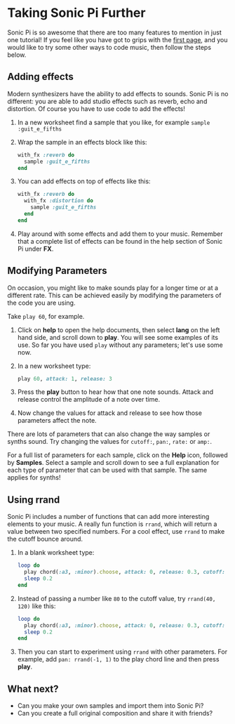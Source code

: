 # Taking Sonic Pi Further

Sonic Pi is so awesome that there are too many features to mention in just one tutorial! If you feel like you have got to grips with the [first page](worksheet.md), and you would like to try some other ways to code music, then follow the steps below.

## Adding effects

Modern synthesizers have the ability to add effects to sounds. Sonic Pi is no different: you are able to add studio effects such as reverb, echo and distortion. Of course you have to use code to add the effects!

1. In a new worksheet find a sample that you like, for example `sample :guit_e_fifths`

1. Wrap the sample in an effects block like this:
    
    ```ruby
    with_fx :reverb do
      sample :guit_e_fifths
    end
    ```
    
1. You can add effects on top of effects like this:

    ```ruby
    with_fx :reverb do
      with_fx :distortion do
        sample :guit_e_fifths
      end  
    end
    ```
    
1. Play around with some effects and add them to your music. Remember that a complete list of effects can be found in the help section of Sonic Pi under **FX**.

## Modifying Parameters

On occasion, you might like to make sounds play for a longer time or at a different rate. This can be achieved easily by modifying the parameters of the code you are using.

Take `play 60`, for example.

1. Click on **help** to open the help documents, then select **lang** on the left hand side, and scroll down to **play**. You will see some examples of its use. So far you have used `play` without any parameters; let's use some now.
1. In a new worksheet type:

    ```ruby
    play 60, attack: 1, release: 3
    ```
    
1. Press the **play** button to hear how that one note sounds. Attack and release control the amplitude of a note over time.

1. Now change the values for attack and release to see how those parameters affect the note.

There are lots of parameters that can also change the way samples or synths sound. Try changing the values for `cutoff:`, `pan:`, `rate:` or `amp:`. 

For a full list of parameters for each sample, click on the **Help** icon, followed by **Samples**. Select a sample and scroll down to see a full explanation for each type of parameter that can be used with that sample. The same applies for synths!

## Using rrand

Sonic Pi includes a number of functions that can add more interesting elements to your music. A really fun function is `rrand`, which will return a value between two specified numbers. For a cool effect, use `rrand` to make the cutoff bounce around.

1. In a blank worksheet type:

    ```ruby
    loop do
      play chord(:a3, :minor).choose, attack: 0, release: 0.3, cutoff: 80
      sleep 0.2
    end
    ```
    
1. Instead of passing  a number like `80` to the cutoff value, try `rrand(40, 120)` like this:

    ```ruby
    loop do
      play chord(:a3, :minor).choose, attack: 0, release: 0.3, cutoff: rrand(40, 120)
      sleep 0.2
    end
    ```
    
1. Then you can start to experiment using `rrand` with other parameters. For example, add `pan: rrand(-1, 1)` to the play chord line and then press **play**.    

## What next?
- Can you make your own samples and import them into Sonic Pi?
- Can you create a full original composition and share it with friends?
